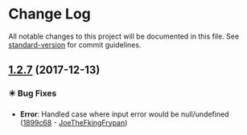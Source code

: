 # Change Log

All notable changes to this project will be documented in this file. See [standard-version](https://github.com/conventional-changelog/standard-version) for commit guidelines.

<a name="1.2.7"></a>
## [1.2.7](https://github.com/jaredhanson/passport-oauth1/compare/v1.2.6...v1.2.7) (2017-12-13)


### ✴️ Bug Fixes

* **Error**: Handled case where input error would be null/undefined ([1899c68](https://github.com/jaredhanson/passport-oauth1/commit/1899c68) - [JoeTheFkingFrypan](https://github.com/JoeTheFkingFrypan))
